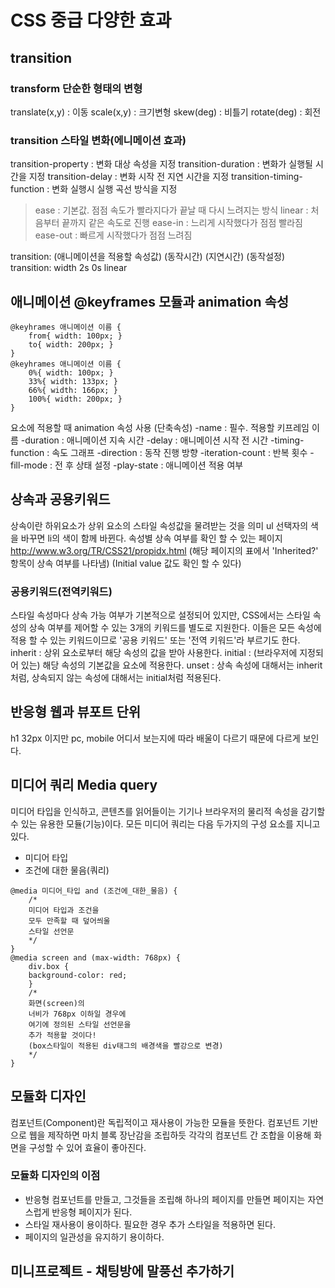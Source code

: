 # CSS 중급 다양한 효과

## transition

### transform 단순한 형태의 변형
translate(x,y) : 이동
scale(x,y) : 크기변형
skew(deg) : 비틀기
rotate(deg) : 회전

### transition 스타일 변화(에니메이션 효과)
transition-property : 변화 대상 속성을 지정
transition-duration : 변화가 실행될 시간을 지정
transition-delay : 변화 시작 전 지연 시간을 지정
transition-timing-function : 변화 실행시 실행 곡선 방식을 지정
> ease : 기본값. 점점 속도가 빨라지다가 끝날 때 다시 느려지는 방식
> linear : 처음부터 끝까지 같은 속도로 진행
> ease-in : 느리게 시작했다가 점점 빨라짐
> ease-out : 빠르게 시작했다가 점점 느려짐

transition: (애니메이션을 적용할 속성값) (동작시간) (지연시간) (동작설정)
transition: width 2s 0s linear

## 애니메이션 @keyframes 모듈과 animation 속성

```
@keyhrames 애니메이션 이름 {
    from{ width: 100px; }
    to{ width: 200px; }
}
@keyhrames 애니메이션 이름 {
    0%{ width: 100px; }
    33%{ width: 133px; }
    66%{ width: 166px; }
    100%{ width: 200px; }
}
```

요소에 적용할 때 animation 속성 사용 (단축속성)
-name : 필수. 적용할 키프레임 이름
-duration : 애니메이션 지속 시간
-delay : 애니메이션 시작 전 시간
-timing-function : 속도 그래프
-direction : 동작 진행 방향
-iteration-count : 반복 횟수
-fill-mode : 전 후 상태 설정
-play-state : 애니메이션 적용 여부

## 상속과 공용키워드
상속이란 하위요소가 상위 요소의 스타일 속성값을 물려받는 것을 의미
ul 선택자의 색을 바꾸면 li의 색이 함께 바뀐다.
속성별 상속 여부를 확인 할 수 있는 페이지
http://www.w3.org/TR/CSS21/propidx.html
(해당 페이지의 표에서 'Inherited?' 항목이 상속 여부를 나타냄)
(Initial value 값도 확인 할 수 있다)

### 공용키워드(전역키워드)
스타일 속성마다 상속 가능 여부가 기본적으로 설정되어 있지만, CSS에서는 스타일 속성의 상속 여부를 제어할 수 있는 3개의 키워드를 별도로 지원한다. 이들은 모든 속성에 적용 할 수 있는 키워드이므로 '공용 키워드' 또는 '전역 키워드'라 부르기도 한다.
inherit : 상위 요소로부터 해당 속성의 값을 받아 사용한다.
initial : (브라우저에 지정되어 있는) 해당 속성의 기본값을 요소에 적용한다.
unset : 상속 속성에 대해서는 inherit처럼, 상속되지 않는 속성에 대해서는 initial처럼 적용된다.

## 반응형 웹과 뷰포트 단위
h1 32px 이지만 pc, mobile 어디서 보는지에 따라 배울이 다르기 때문에 다르게 보인다.


## 미디어 쿼리 Media query
미디어 타입을 인식하고, 콘텐츠를 읽어들이는 기기나 브라우저의 물리적 속성을 감기할 수 있는 유용한 모듈(기능)이다.
모든 미디어 쿼리는 다음 두가지의 구성 요소를 지니고 있다.

- 미디어 타입
- 조건에 대한 물음(쿼리)

```
@media 미디어_타입 and (조건에_대한_물음) {
    /*
    미디어 타입과 조건을
    모두 만족할 때 덮어씌울
    스타일 선언문
    */
}
@media screen and (max-width: 768px) {
    div.box {
    background-color: red;
    }
    /*
    화면(screen)의
    너비가 768px 이하일 경우에
    여기에 정의된 스타일 선언문을
    추가 적용할 것이다!
    (box스타일이 적용된 div태그의 배경색을 빨강으로 변경)
    */
}
```

## 모듈화 디자인
컴포넌트(Component)란 독립적이고 재사용이 가능한 모듈을 뜻한다.
컴포넌트 기반으로 웹을 제작하면 마치 블록 장난감을 조립하듯 각각의 컴포넌트 간 조합을 이용해 화면을 구성할 수 있어 효율이 좋아진다.

### 모듈화 디자인의 이점

- 반응형 컴포넌트를 만들고, 그것들을 조립해 하나의 페이지를 만들면 페이지는 자연스럽게 반응형 페이지가 된다.
- 스타일 재사용이 용이하다. 필요한 경우 추가 스타일을 적용하면 된다.
- 페이지의 일관성을 유지하기 용이하다.

## 미니프로젝트 - 채팅방에 말풍선 추가하기

